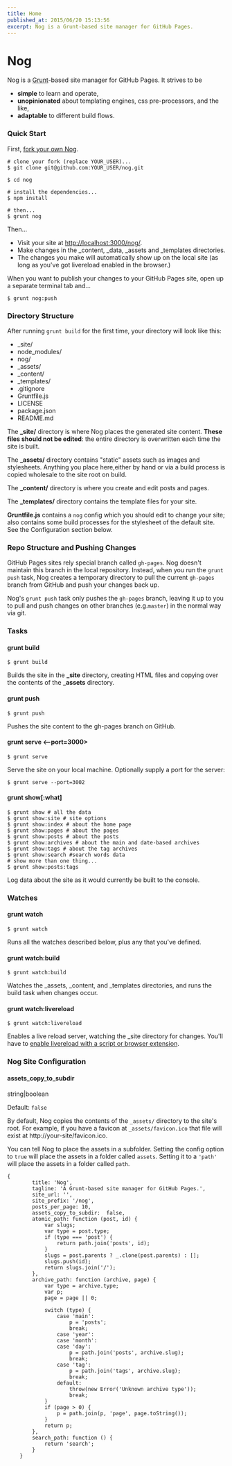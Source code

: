 ```yaml
---
title: Home
published_at: 2015/06/20 15:13:56
excerpt: Nog is a Grunt-based site manager for GitHub Pages.
---
```


# Nog
Nog is a [Grunt](http://gruntjs.com)-based site manager for GitHub Pages. It strives to be

 - **simple** to learn and operate,
 - **unopinionated** about templating engines, css pre-processors, and the like,
 - **adaptable** to different build flows.

### Quick Start

First, [fork your own Nog](https://github.com/nowzoo/nog#fork-destination-box).

```
# clone your fork (replace YOUR_USER)...
$ git clone git@github.com:YOUR_USER/nog.git

$ cd nog

# install the dependencies...
$ npm install

# then...
$ grunt nog

```

Then...

- Visit your site at <http://localhost:3000/nog/>.
- Make changes in the \_content, \_data, \_assets and \_templates directories.
- The changes you make will automatically show up on the local site (as long as you've got livereload enabled in the browser.)

When you want to publish your changes to your GitHub Pages site, open up a separate terminal tab and...

```
$ grunt nog:push
```

### Directory Structure

After running `grunt build` for the first time, your directory will look like this:

- \_site/
- node_modules/
- nog/
- _assets/
- _content/
- _templates/
- .gitignore
- Gruntfile.js
- LICENSE
- package.json
- README.md


The **_site/** directory is where Nog places the generated site content. **These files should not be edited**: the entire directory is overwritten each time the site is built.

The **_assets/** directory contains "static" assets such as images and stylesheets. Anything you place here,either by hand or via a build process is copied wholesale to the site root on build.

The **_content/** directory is where you create and edit posts and pages.

The **_templates/** directory contains the template files for your site.

**Gruntfile.js** contains a `nog` config which you should edit to change your site; also contains some build processes for the stylesheet of the default site. See the Configuration section below.


### Repo Structure and Pushing Changes

GitHub Pages sites rely special branch called `gh-pages`. Nog doesn't maintain this branch in the local repository. Instead, when you run the `grunt push` task, Nog creates a temporary directory to pull the current `gh-pages` branch from GitHub and push your changes back up.

Nog's `grunt push` task only pushes the `gh-pages` branch, leaving it up to you to pull and push changes on other branches (e.g.`master`) in the normal way via git.



### Tasks

#### grunt build

```
$ grunt build
```
Builds the site in the **_site** directory, creating HTML files and copying over the contents of the **_assets** directory.

#### grunt push

```
$ grunt push
```
Pushes the site content to the gh-pages branch on GitHub.

#### grunt serve <--port=3000>

```
$ grunt serve
```
Serve the site on your local machine. Optionally supply a port for the server:

```
$ grunt serve --port=3002
```

#### grunt show[:what]

```
$ grunt show # all the data
$ grunt show:site # site options
$ grunt show:index # about the home page
$ grunt show:pages # about the pages
$ grunt show:posts # about the posts
$ grunt show:archives # about the main and date-based archives
$ grunt show:tags # about the tag archives
$ grunt show:search #search words data
# show more than one thing...
$ grunt show:posts:tags
```
Log data about the site as it would currently be built to the console.

### Watches

#### grunt watch
```
$ grunt watch
```
Runs all the watches described below, plus any that you've defined.


#### grunt watch:build
```
$ grunt watch:build
```
Watches the _assets, _content, and _templates directories, and runs the build task when changes occur.

#### grunt watch:livereload

```
$ grunt watch:livereload
```

Enables a live reload server, watching the \_site directory for changes. You'll have to [enable livereload with a script or browser extension](https://github.com/gruntjs/grunt-contrib-watch/blob/master/docs/watch-examples.md#enabling-live-reload-in-your-html).

### Nog Site Configuration

#### assets_copy_to_subdir

string|boolean

Default: `false`

By default, Nog copies the contents of the `_assets/` directory to the site's root. For example, if you have a favicon at `_assets/favicon.ico` that file will exist at http://your-site/favicon.ico.

You can tell Nog to place the assets in a subfolder. Setting the config option to `true` will place the assets in a folder called `assets`. Setting it to a `'path'` will place the assets in a folder called `path`.




```
{
        title: 'Nog',
        tagline: 'A Grunt-based site manager for GitHub Pages.',
        site_url: '',
        site_prefix: '/nog',
        posts_per_page: 10,
        assets_copy_to_subdir:  false,
        atomic_path: function (post, id) {
            var slugs;
            var type = post.type;
            if (type === 'post') {
                return path.join('posts', id);
            }
            slugs = post.parents ? _.clone(post.parents) : [];
            slugs.push(id);
            return slugs.join('/');
        },
        archive_path: function (archive, page) {
            var type = archive.type;
            var p;
            page = page || 0;

            switch (type) {
                case 'main':
                    p = 'posts';
                    break;
                case 'year':
                case 'month':
                case 'day':
                    p = path.join('posts', archive.slug);
                    break;
                case 'tag':
                    p = path.join('tags', archive.slug);
                    break;
                default:
                    throw(new Error('Unknown archive type'));
                    break;
            }
            if (page > 0) {
                p = path.join(p, 'page', page.toString());
            }
            return p;
        },
        search_path: function () {
            return 'search';
        }
    }
```
